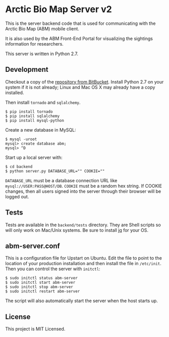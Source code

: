 # Arctic Bio Map Server v2

This is the server backend code that is used for communicating with the Arctic Bio Map (ABM) mobile client.

It is also used by the ABM Front-End Portal for visualizing the sightings information for researchers.

This server is written in Python 2.7.

## Development

Checkout a copy of the [repository from BitBucket](https://bitbucket.org/geosensorweblab/arctic-biomap-server). Install Python 2.7 on your system if it is not already; Linux and Mac OS X may already have a copy installed.

Then install `tornado` and `sqlalchemy`.

    $ pip install tornado
    $ pip install sqlalchemy
    $ pip install mysql-python

Create a new database in MySQL:

    $ mysql -uroot
    mysql> create database abm;
    mysql> ^D

Start up a local server with:

    $ cd backend
    $ python server.py DATABASE_URL="" COOKIE=""

`DATABASE_URL` must be a database connection URL like `mysql://USER:PASS@HOST/DB`. `COOKIE` must be a random hex string. If COOKIE changes, then all users signed into the server through their browser will be logged out.

## Tests

Tests are available in the `backend/tests` directory. They are Shell scripts so will only work on Mac/Unix systems. Be sure to install [jq](https://stedolan.github.io/jq/) for your OS.

## abm-server.conf

This is a configuration file for Upstart on Ubuntu. Edit the file to point to the location of your production installation and then install the file in `/etc/init`. Then you can control the server with `initctl`:

    $ sudo initctl status abm-server
    $ sudo initctl start abm-server
    $ sudo initctl stop abm-server
    $ sudo initctl restart abm-server

The script will also automatically start the server when the host starts up.

## License

This project is MIT Licensed.
